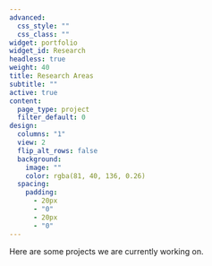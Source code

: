 ```yaml
---
advanced:
  css_style: ""
  css_class: ""
widget: portfolio
widget_id: Research
headless: true
weight: 40
title: Research Areas
subtitle: ""
active: true
content:
  page_type: project
  filter_default: 0
design:
  columns: "1"
  view: 2
  flip_alt_rows: false
  background:
    image: ""
    color: rgba(81, 40, 136, 0.26)
  spacing:
    padding:
      - 20px
      - "0"
      - 20px
      - "0"
---
```


Here are some projects we are currently working on. 
